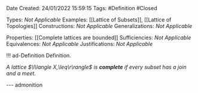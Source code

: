 <br />
<br />

Date Created: 24/01/2022 15:59:15
Tags: #Definition #Closed 

Types: _Not Applicable_
Examples: [[Lattice of Subsets]], [[Lattice of Topologies]]
Constructions: _Not Applicable_
Generalizations: _Not Applicable_

Properties: [[Complete lattices are bounded]]
Sufficiencies: _Not Applicable_
Equivalences: _Not Applicable_
Justifications: _Not Applicable_

!!! ad-Definition Definition.

_A lattice $\l\langle X,\leq\r\rangle$ is **complete** if every subset has a join and a meet._

--- admonition
